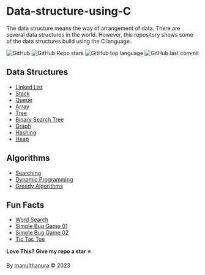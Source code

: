 # Data-structure-using-C

The data structure means the way of arrangement of data. There are several data structures in the world. However, this repository shows some of the data structures build using the C language.

![GitHub](https://img.shields.io/github/license/manulthanura/Data-structure-using-C) ![GitHub Repo stars](https://img.shields.io/github/stars/manulthanura/Data-structure-using-C) ![GitHub top language](https://img.shields.io/github/languages/top/manulthanura/Data-structure-using-C) ![GitHub last commit](https://img.shields.io/github/last-commit/manulthanura/Data-structure-using-C)

## Data Structures
- [Linked List](./Data%20Structures/Linked%20List%20Data%20structure.c)
- [Stack](./Data%20Structures/Stack%20Data%20structure.c)
- [Queue](./Data%20Structures/Queue%20Data%20structure.c)
- [Array](./Data%20Structures/Array%20Data%20Structure.c)
- [Tree](./Data%20Structures/Tree%20Data%20structure.c)
- [Binary Search Tree](./Data%20Structures/Binary%20tree%20Data%20Structure.c)
- [Graph](./Data%20Structures/Graph%20Data%20Structure.c)
- [Hashing](./Data%20Structures/Hashing%20data%20structure.c)
- [Heap](./Data%20Structures/Heap%20Data%20Structure.c)
<!-- - [Heap]()
- [Matrix]()
- [Miscellaneous]()
- [Searching and Sorting]()
- [Recursion and Backtracking]()
- [Dynamic Programming]()
- [Bit Manipulation]()
- [Greedy Algorithms]()
- [Pattern Searching]()
- [Geometric Algorithms]()
- [Mathematical Algorithms]()
- [Randomized Algorithms]()
- [Branch and Bound]()
- [Segment Tree]()
- [Trie]()
- [Splay Tree]()
- [Red Black Tree]()
- [B Tree]()
- [AVL Tree]()
- [K Dimensional Tree]()
- [Disjoint Set]()
- [Suffix Array]() -->

## Algorithms
- [Searching](Random%20Numbers%20Search.c)
- [Dynamic Programming](./Dynamic%20programming%20Implementation/DP.md)
- [Greedy Algorithms](./Greedy%20Implementation/Greedy%20Implementation.md)

## Fun Facts
- [Word Search](./Examples%20(Algorithms)/The%20Word%20Search%20Game/WSG.md)
- [Simple Bug Game 01](./Examples%20(Algorithms)/Simple%20bug%20game%20-%2001.c)
- [Simple Bug Game 02](./Examples%20(Algorithms)/Simple%20bug%20game%20-%2002.c)
- [Tic Tac Toe](./Examples%20(Algorithms)/Tic%20Tac%20Toe%20game.c)

**Love This? Give my repo a star :star:**

By [manulthanura](https://github.com/manulthanura) © 2023
